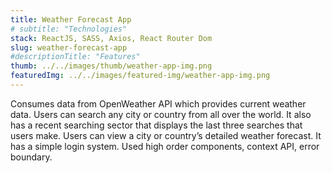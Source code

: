 ```yaml
---
title: Weather Forecast App
# subtitle: "Technologies"
stack: ReactJS, SASS, Axios, React Router Dom
slug: weather-forecast-app
#descriptionTitle: "Features"
thumb: ../../images/thumb/weather-app-img.png
featuredImg: ../../images/featured-img/weather-app-img.png
---
```

Consumes data from OpenWeather API which provides current weather data. Users can search any city or country from all over the world. It also has a recent searching sector that displays the last three searches that users make. Users can view a city or country’s detailed weather forecast. It has a simple login system. Used high order components, context API, error boundary.